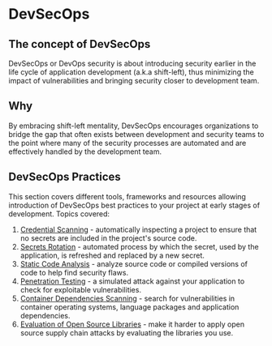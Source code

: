 # DevSecOps

## The concept of DevSecOps

DevSecOps or DevOps security is about introducing security earlier in the life cycle of application development (a.k.a shift-left), thus minimizing the impact of vulnerabilities and bringing security closer to development team.

## Why

By embracing shift-left mentality, DevSecOps encourages organizations to bridge the gap that often exists between development and security teams to the point where many of the security processes are automated and are effectively handled by the development team.

## DevSecOps Practices

This section covers different tools, frameworks and resources allowing introduction of DevSecOps best practices to your project at early stages of development.
Topics covered:

1. [Credential Scanning](./secret-management/credential_scanning.md) - automatically inspecting a project to ensure that no secrets are included in the project's source code.
1. [Secrets Rotation](./secret-management/secrets_rotation.md) - automated process by which the secret, used by the application, is refreshed and replaced by a new secret.
1. [Static Code Analysis](./secret-management/static-code-analysis.md) - analyze source code or compiled versions of code to help find security flaws.
1. [Penetration Testing](./penetration-testing.md) - a simulated attack against your application to check for exploitable vulnerabilities.
1. [Container Dependencies Scanning](./dependency-and-container-scanning.md) - search for vulnerabilities in container operating systems, language packages and application dependencies.
1. [Evaluation of Open Source Libraries](./evaluate-open-source-software.md) - make it harder to apply open source supply chain attacks by evaluating the libraries you use.
